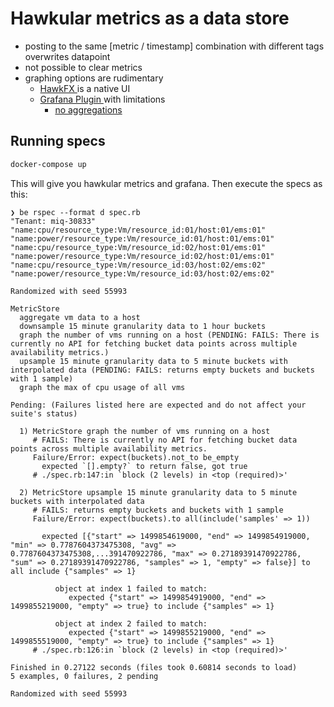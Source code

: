 # Hawkular metrics as a data store

* posting to the same [metric / timestamp] combination with different tags overwrites datapoint
* not possible to clear metrics
* graphing options are rudimentary
  * [ HawkFX ]( https://github.com/pilhuhn/hawkfx ) is a native UI
  * [ Grafana Plugin ](https://github.com/hawkular/hawkular-grafana-datasource) with limitations
    * [no aggregations](https://github.com/hawkular/hawkular-grafana-datasource/issues/79)

## Running specs

```bash
docker-compose up
```

This will give you hawkular metrics and grafana. Then execute the specs as this:

```
❯ be rspec --format d spec.rb
"Tenant: miq-30833"
"name:cpu/resource_type:Vm/resource_id:01/host:01/ems:01"
"name:power/resource_type:Vm/resource_id:01/host:01/ems:01"
"name:cpu/resource_type:Vm/resource_id:02/host:01/ems:01"
"name:power/resource_type:Vm/resource_id:02/host:01/ems:01"
"name:cpu/resource_type:Vm/resource_id:03/host:02/ems:02"
"name:power/resource_type:Vm/resource_id:03/host:02/ems:02"

Randomized with seed 55993

MetricStore
  aggregate vm data to a host
  downsample 15 minute granularity data to 1 hour buckets
  graph the number of vms running on a host (PENDING: FAILS: There is currently no API for fetching bucket data points across multiple availability metrics.)
  upsample 15 minute granularity data to 5 minute buckets with interpolated data (PENDING: FAILS: returns empty buckets and buckets with 1 sample)
  graph the max of cpu usage of all vms

Pending: (Failures listed here are expected and do not affect your suite's status)

  1) MetricStore graph the number of vms running on a host
     # FAILS: There is currently no API for fetching bucket data points across multiple availability metrics.
     Failure/Error: expect(buckets).not_to be_empty
       expected `[].empty?` to return false, got true
     # ./spec.rb:147:in `block (2 levels) in <top (required)>'

  2) MetricStore upsample 15 minute granularity data to 5 minute buckets with interpolated data
     # FAILS: returns empty buckets and buckets with 1 sample
     Failure/Error: expect(buckets).to all(include('samples' => 1))

       expected [{"start" => 1499854619000, "end" => 1499854919000, "min" => 0.7787604373475308, "avg" => 0.7787604373475308,...391470922786, "max" => 0.27189391470922786, "sum" => 0.27189391470922786, "samples" => 1, "empty" => false}] to all include {"samples" => 1}

          object at index 1 failed to match:
             expected {"start" => 1499854919000, "end" => 1499855219000, "empty" => true} to include {"samples" => 1}

          object at index 2 failed to match:
             expected {"start" => 1499855219000, "end" => 1499855519000, "empty" => true} to include {"samples" => 1}
     # ./spec.rb:126:in `block (2 levels) in <top (required)>'

Finished in 0.27122 seconds (files took 0.60814 seconds to load)
5 examples, 0 failures, 2 pending

Randomized with seed 55993

```